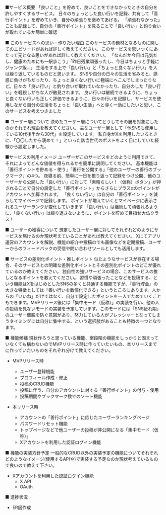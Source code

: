 ■サービス概要
「良いこと」を貯めて、良いことをできなかったときの自分を許しやすくするサービス。
日々のちょっとした良い行いを記録、共有して「善行ポイント」を貯めていき、自分の頑張りを褒めてあげる。
「頑張れなかった」ことも記録して、自分の「善行ポイント」を見ることで「良い行い」と釣り合いが取れているか簡単に確認

■ このサービスへの思い・作りたい理由
このサービスの題材となるものに関してのエピソードがあれば詳しく教えてください。
このサービスを思いつくにあたって元となる思いがあれば詳しく教えてください。
「なんだか今日は元気だし、健康のためにも一駅歩こう」「昨日残業頑張ったし、今日はちょっと手軽にジャンク飯…」
生活をする上で「良い行い」と「ちょっと良くない行い」を人は繰り返しているものだと思います。
SNSや自分の日々の生活を省みると、誘惑に負けがちだったり、ちょっと良くない行いに極端にへこんでしまったりなど。日々の「良い行い」と釣り合いが取れていなかったり、自分のした「良い行い」を軽視しがちな人が散見されます。
良い行いは継続できるように、ちょっと良くない行いも正しく評価できるように、日々の行いを記録し、サービスを使用しながら自分の生活をちょっと「良い生活」へと導く一助にしたいと思い、このサービスを考えつきました

■ ユーザー層について
決めたユーザー層についてどうしてその層を対象にしたのかそれぞれ理由を教えてください。
主なユーザー層として「他SNSも使用している10代後半から30代」を設定しています。
私自身がXを利用したいるときに、「〇〇したから褒めて！」といった該当世代のポストをよく目にしていた経験から設定しました。

■サービスの利用イメージ
ユーザーがこのサービスをどのように利用できて、それによってどんな価値を得られるかを簡単に説明してください。
基本機能は「善行ポイントを貯める・使う」「善行を公開する」「他のユーザーの善行のブックマーク」の4つ。
夜寝る前、簡単に一日を振り返って記録をつけ公開、他のユーザーから公開した「良い行い」に対して「素晴らしい！（仮称）ボタン」が押されることで自分の設定した「善行ポイント」からさらにプラスαのポイントがアカウントへ加算されます。
「良くない行い」は自分の「善行ポイント」を減らしてマイページで記録します。
ポイントが増えていくとマイページに表示されるユーザーランクが変化していきます
「良い行い」は継続して頑張れるように、「良くない行い」は繰り返さないように、ポイントを貯めて目指せ大仏クラス！

■ ユーザーの獲得について
想定したユーザー層に対してそれぞれどのようにサービスを届けるのか現状考えていることがあれば教えてください。
Xにてアプリ運営のアカウントを解説、機能の紹介や投稿のでも画像などを定期投稿、ユーザーからのフィードバックの受信や問い合わせツールとしても活用します。


■ サービスの差別化ポイント・推しポイント
似たようなサービスが存在する場合、そのサービスとの明確な差別化ポイントとその差別化ポイントのどこが優れているのか教えてください。
独自性の強いサービスの場合、このサービスの推しとなるポイントを教えてください。
習慣や頑張ったことなどを投稿する、という機能はXをはじめとしたSNSの多くと共通する機能ですが、『善行貯金』の大きな特徴としては「善い行いを数値化できる」というところにあります。人からの「いいね」だけではなく、自分で設定したポイントを一人でためていくこともできます。MVPリリース後には「集中モード（仮称）」の実装を行い、他の人の投稿を見ないモードの実装を予定しています。このモードには「SNS疲れ期」のユーザー離脱を防ぐ意図があり、努力している人がプレッシャーとなってしまうタイミングには自分に集中する、という選択肢があることも特徴の一つとなります。

■ 機能候補
現状作ろうと思っている機能、案段階の機能をしっかりと固まっていなくても構わないのでMVPリリース時に作っていたいもの、本リリースまでに作っていたいものをそれぞれ分けて教えてください。

- MVPリリース時
	- ユーザー登録機能
	- プロフィール作成・修正
	- 投稿のCRUD機能
	- 投稿に伴う、自分のアカウントに対する「善行ポイント」の付与・使用
	- 投稿期間やブックマーク数でのソート機能

- 本リリース時
	- アカウントの「善行ポイント」に応じたユーザーランキングページ
	- パスワードリセット機能
	- トップページなどで他ユーザーの投稿が非公開になる「集中モード（仮称）」
	- Xアカウントを利用した認証ログイン機能

■ 機能の実装方針予定
一般的なCRUD以外の実装予定の機能についてそれぞれどのようなイメージ(使用するAPIや)で実装する予定なのか現状考えているもので良いので教えて下さい。
- Xアカウントを利用した認証ログイン機能
	- X API
	- OAuth

■ 進捗状況
- ER図作成
